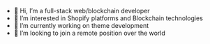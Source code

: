 - 👋 Hi, I’m a full-stack web/blockchain developer
- 👀 I’m interested in Shopify platforms and Blockchain technologies
- 🌱 I’m currently working on theme development
- 💞️ I’m looking to join a remote position over the world

<!---
pro-dev-zone/pro-dev-zone is a ✨ special ✨ repository because its `README.md` (this file) appears on your GitHub profile.
You can click the Preview link to take a look at your changes.
--->
